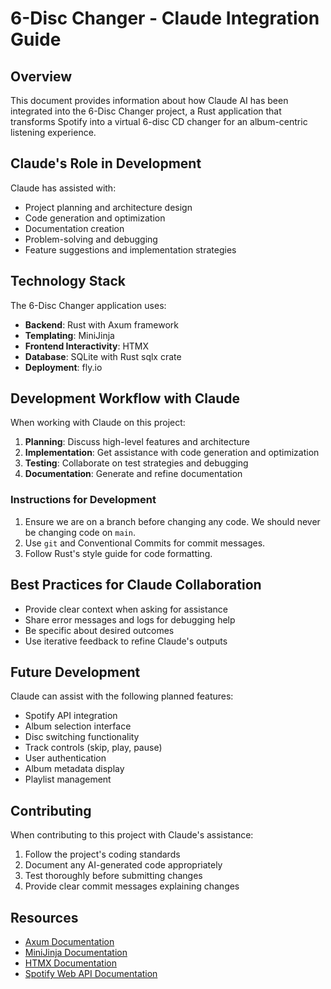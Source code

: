 # 6-Disc Changer - Claude Integration Guide

## Overview

This document provides information about how Claude AI has been integrated into the 6-Disc Changer project, a Rust application that transforms Spotify into a virtual 6-disc CD changer for an album-centric listening experience.

## Claude's Role in Development

Claude has assisted with:

- Project planning and architecture design
- Code generation and optimization
- Documentation creation
- Problem-solving and debugging
- Feature suggestions and implementation strategies

## Technology Stack

The 6-Disc Changer application uses:

- **Backend**: Rust with Axum framework
- **Templating**: MiniJinja
- **Frontend Interactivity**: HTMX
- **Database**: SQLite with Rust sqlx crate
- **Deployment**: fly.io

## Development Workflow with Claude

When working with Claude on this project:

1. **Planning**: Discuss high-level features and architecture
2. **Implementation**: Get assistance with code generation and optimization
3. **Testing**: Collaborate on test strategies and debugging
4. **Documentation**: Generate and refine documentation

### Instructions for Development
1. Ensure we are on a branch before changing any code. We should never be changing code on `main`.
2. Use `git` and Conventional Commits for commit messages.
3. Follow Rust's style guide for code formatting.

## Best Practices for Claude Collaboration

- Provide clear context when asking for assistance
- Share error messages and logs for debugging help
- Be specific about desired outcomes
- Use iterative feedback to refine Claude's outputs

## Future Development

Claude can assist with the following planned features:

- Spotify API integration
- Album selection interface
- Disc switching functionality
- Track controls (skip, play, pause)
- User authentication
- Album metadata display
- Playlist management

## Contributing

When contributing to this project with Claude's assistance:

1. Follow the project's coding standards
2. Document any AI-generated code appropriately
3. Test thoroughly before submitting changes
4. Provide clear commit messages explaining changes

## Resources

- [Axum Documentation](https://docs.rs/axum/latest/axum/)
- [MiniJinja Documentation](https://docs.rs/minijinja/latest/minijinja/)
- [HTMX Documentation](https://htmx.org/)
- [Spotify Web API Documentation](https://developer.spotify.com/documentation/web-api)

